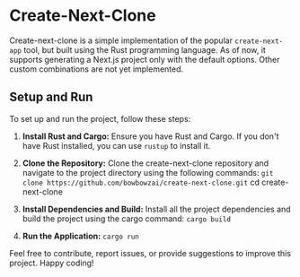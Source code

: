# Create-Next-Clone

Create-next-clone is a simple implementation of the popular `create-next-app` tool, but built using the Rust programming language. As of now, it supports generating a Next.js project only with the default options. Other custom combinations are not yet implemented.

## Setup and Run

To set up and run the project, follow these steps:

1. **Install Rust and Cargo:**
Ensure you have Rust and Cargo. If you don't have Rust installed, you can use `rustup` to install it.

2. **Clone the Repository:**
Clone the create-next-clone repository and navigate to the project directory using the following commands:
`git clone https://github.com/bowbowzai/create-next-clone.git`
cd create-next-clone

3. **Install Dependencies and Build:**
Install all the project dependencies and build the project using the cargo command:
`cargo build`

4. **Run the Application:**
`cargo run`



Feel free to contribute, report issues, or provide suggestions to improve this project. Happy coding!